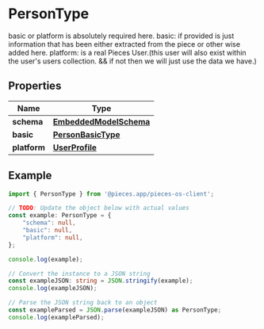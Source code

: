 
# PersonType

basic or platform is absolutely required here. basic: if provided is just information that has been either extracted from the piece or other wise added here. platform: is a real Pieces User.(this user will also exist within the user\'s users collection. && if not then we will just use the data we have.)

## Properties

Name | Type
------------ | -------------
**schema** | [**EmbeddedModelSchema**](EmbeddedModelSchema)
**basic** | [**PersonBasicType**](PersonBasicType)
**platform** | [**UserProfile**](UserProfile)

## Example

```typescript
import { PersonType } from '@pieces.app/pieces-os-client';

// TODO: Update the object below with actual values
const example: PersonType = {
    "schema": null,
    "basic": null,
    "platform": null,
};

console.log(example);

// Convert the instance to a JSON string
const exampleJSON: string = JSON.stringify(example);
console.log(exampleJSON);

// Parse the JSON string back to an object
const exampleParsed = JSON.parse(exampleJSON) as PersonType;
console.log(exampleParsed);
```


